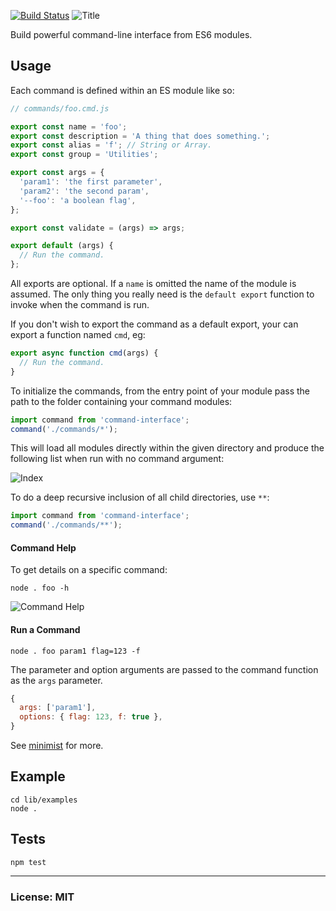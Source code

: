 [![Build Status](https://travis-ci.org/philcockfield/command-interface.svg?branch=master)](https://travis-ci.org/philcockfield/command-interface)
![Title](https://cloud.githubusercontent.com/assets/185555/25554746/3374e70e-2d29-11e7-9daa-23a189385240.png)

Build powerful command-line interface from ES6 modules.


## Usage
Each command is defined within an ES module like so:

```js
// commands/foo.cmd.js

export const name = 'foo';
export const description = 'A thing that does something.';
export const alias = 'f'; // String or Array.
export const group = 'Utilities';

export const args = {
  'param1': 'the first parameter',
  'param2': 'the second param',
  '--foo': 'a boolean flag',
};

export const validate = (args) => args;

export default (args) {
  // Run the command.
};
```

All exports are optional. If a `name` is omitted the name of the module is assumed.  The only thing you really need is the `default export` function to invoke when the command is run.

If you don't wish to export the command as a default export, your can export a function named `cmd`, eg:

```js
export async function cmd(args) {
  // Run the command.
}
```


To initialize the commands, from the entry point of your module pass the path to the folder containing your command modules:

```js
import command from 'command-interface';
command('./commands/*');
```

This will load all modules directly within the given directory and produce the following list when run with no command argument:

![Index](https://cloud.githubusercontent.com/assets/185555/16539433/6c7ec6d4-4097-11e6-9cf2-55ff675839f8.png)

To do a deep recursive inclusion of all child directories, use `**`:

```js
import command from 'command-interface';
command('./commands/**');
```




#### Command Help
To get details on a specific command:

    node . foo -h

![Command Help](https://cloud.githubusercontent.com/assets/185555/16544978/6d9f6b2c-416e-11e6-8574-0ec42bc04e64.png)


#### Run a Command

    node . foo param1 flag=123 -f

The parameter and option arguments are passed to the command function as the `args` parameter.  

```js
{
  args: ['param1'],
  options: { flag: 123, f: true },
}
```

See [minimist](https://github.com/substack/minimist) for more.

## Example

    cd lib/examples
    node .



## Tests

    npm test


---
### License: MIT
